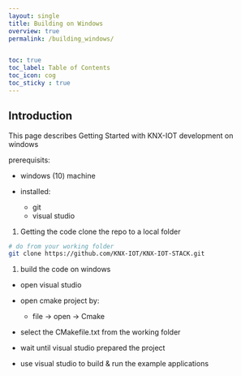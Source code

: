 ```yaml
---
layout: single
title: Building on Windows
overview: true
permalink: /building_windows/


toc: true
toc_label: Table of Contents
toc_icon: cog
toc_sticky : true
---
```


## Introduction

This page describes Getting Started with KNX-IOT development on windows

prerequisits:

- windows (10) machine
- installed:

  - git
  - visual studio

1. Getting the code
   clone the repo to a local folder

  ```bash
  # do from your working folder
  git clone https://github.com/KNX-IOT/KNX-IOT-STACK.git
  ```

1. build the code on windows

- open visual studio
- open cmake project by:

  - file -&gt; open -&gt; Cmake

- select the CMakefile.txt from the working folder
- wait until visual studio prepared the project
- use visual studio to build & run the example applications
